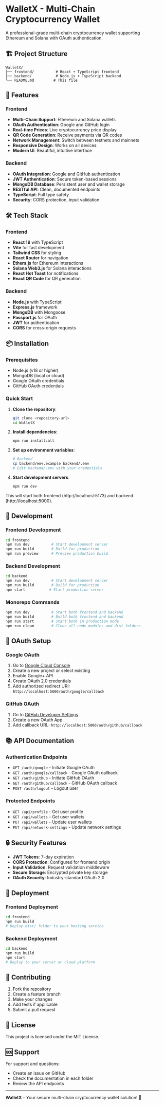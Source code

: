 # WalletX - Multi-Chain Cryptocurrency Wallet

A professional-grade multi-chain cryptocurrency wallet supporting Ethereum and Solana with OAuth authentication.

## 🏗️ Project Structure

```
WalletX/
├── frontend/          # React + TypeScript frontend
├── backend/           # Node.js + TypeScript backend
└── README.md         # This file
```

## 🚀 Features

### Frontend
- **Multi-Chain Support**: Ethereum and Solana wallets
- **OAuth Authentication**: Google and GitHub login
- **Real-time Prices**: Live cryptocurrency price display
- **QR Code Generation**: Receive payments via QR codes
- **Network Management**: Switch between testnets and mainnets
- **Responsive Design**: Works on all devices
- **Modern UI**: Beautiful, intuitive interface

### Backend
- **OAuth Integration**: Google and GitHub authentication
- **JWT Authentication**: Secure token-based sessions
- **MongoDB Database**: Persistent user and wallet storage
- **RESTful API**: Clean, documented endpoints
- **TypeScript**: Full type safety
- **Security**: CORS protection, input validation

## 🛠️ Tech Stack

### Frontend
- **React 19** with TypeScript
- **Vite** for fast development
- **Tailwind CSS** for styling
- **React Router** for navigation
- **Ethers.js** for Ethereum interactions
- **Solana Web3.js** for Solana interactions
- **React Hot Toast** for notifications
- **React QR Code** for QR generation

### Backend
- **Node.js** with TypeScript
- **Express.js** framework
- **MongoDB** with Mongoose
- **Passport.js** for OAuth
- **JWT** for authentication
- **CORS** for cross-origin requests

## 📦 Installation

### Prerequisites
- Node.js (v18 or higher)
- MongoDB (local or cloud)
- Google OAuth credentials
- GitHub OAuth credentials

### Quick Start

1. **Clone the repository**:
   ```bash
   git clone <repository-url>
   cd WalletX
   ```

2. **Install dependencies**:
   ```bash
   npm run install:all
   ```

3. **Set up environment variables**:
   ```bash
   # Backend
   cp backend/env.example backend/.env
   # Edit backend/.env with your credentials
   ```

4. **Start development servers**:
   ```bash
   npm run dev
   ```

This will start both frontend (http://localhost:5173) and backend (http://localhost:5000).

## 🔧 Development

### Frontend Development
```bash
cd frontend
npm run dev          # Start development server
npm run build        # Build for production
npm run preview      # Preview production build
```

### Backend Development
```bash
cd backend
npm run dev          # Start development server
npm run build        # Build for production
npm start           # Start production server
```

### Monorepo Commands
```bash
npm run dev          # Start both frontend and backend
npm run build        # Build both frontend and backend
npm run start        # Start both in production mode
npm run clean        # Clean all node_modules and dist folders
```

## 🔐 OAuth Setup

### Google OAuth
1. Go to [Google Cloud Console](https://console.cloud.google.com/)
2. Create a new project or select existing
3. Enable Google+ API
4. Create OAuth 2.0 credentials
5. Add authorized redirect URI: `http://localhost:5000/auth/google/callback`

### GitHub OAuth
1. Go to [GitHub Developer Settings](https://github.com/settings/developers)
2. Create a new OAuth App
3. Add callback URL: `http://localhost:5000/auth/github/callback`

## 📚 API Documentation

### Authentication Endpoints
- `GET /auth/google` - Initiate Google OAuth
- `GET /auth/google/callback` - Google OAuth callback
- `GET /auth/github` - Initiate GitHub OAuth
- `GET /auth/github/callback` - GitHub OAuth callback
- `POST /auth/logout` - Logout user

### Protected Endpoints
- `GET /api/profile` - Get user profile
- `GET /api/wallets` - Get user wallets
- `PUT /api/wallets` - Update user wallets
- `PUT /api/network-settings` - Update network settings

## 🔒 Security Features

- **JWT Tokens**: 7-day expiration
- **CORS Protection**: Configured for frontend origin
- **Input Validation**: Request validation middleware
- **Secure Storage**: Encrypted private key storage
- **OAuth Security**: Industry-standard OAuth 2.0

## 🚀 Deployment

### Frontend Deployment
```bash
cd frontend
npm run build
# Deploy dist/ folder to your hosting service
```

### Backend Deployment
```bash
cd backend
npm run build
npm start
# Deploy to your server or cloud platform
```

## 🤝 Contributing

1. Fork the repository
2. Create a feature branch
3. Make your changes
4. Add tests if applicable
5. Submit a pull request

## 📄 License

This project is licensed under the MIT License.

## 🆘 Support

For support and questions:
- Create an issue on GitHub
- Check the documentation in each folder
- Review the API endpoints

---

**WalletX** - Your secure multi-chain cryptocurrency wallet solution! 🚀
